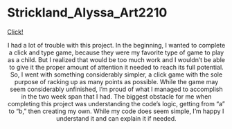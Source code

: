 # Strickland_Alyssa_Art2210

<div align=left>

[Click!](https://alyssastrickland.github.io/Strickland_Alyssa_Art2210/Strickland_Alyssa_Art2210/Strickland_Alyssa_ART2210_Click!_Fall2019/Strickland_Alyssa_ART2210_Click!_Fall2019.html)

<div align=center>

I had a lot of trouble with this project. In the beginning, I wanted to complete a click and type game, because they were my favorite type of game to play as a child. But I realized that would be too much work and I wouldn’t be able to give it the proper amount of attention it needed to reach its full potential. So, I went with something considerably simpler, a click game with the sole purpose of racking up as many points as possible. While the game may seem considerably unfinished, I’m proud of what I managed to accomplish in the two week span that I had. The biggest obstacle for me when completing this project was understanding the code’s logic, getting from “a” to “b,” then creating my own. While my code does seem simple, I’m happy I understand it and can explain it if needed.
